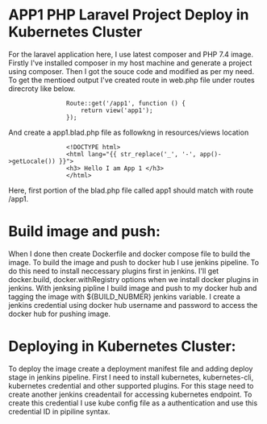 # APP1 PHP Laravel Project Deploy in Kubernetes Cluster

For the laravel application here, I use latest composer and PHP 7.4 image. Firstly I've installed composer in my host machine and generate a project using composer. 
Then I got the souce code and modified as per my need. To get the mentioed output I've created route in web.php file under routes direcroty like below.

                    Route::get('/app1', function () {
                        return view('app1');
                    });

And create a app1.blad.php file as followkng in resources/views location

                    <!DOCTYPE html>
                    <html lang="{{ str_replace('_', '-', app()->getLocale()) }}">
                    <h3> Hello I am App 1 </h3>
                    </html>

Here, first portion of the blad.php file called app1 should match with route /app1. 
# Build image and push: 
When I done then create Dockerfile and docker compose file to build the image. To build the image and push to docker hub I use jenkins pipeline. To do this need to install neccessary plugins first in jenkins. I'll get docker.build, docker.withRegistry options when we install docker plugins in jenkins. With jenksing pipline I build image and push to my docker hub and tagging the image with ${BUILD_NUBMER} jenkins variable. I create a jenkins credential using docker hub username and password to access the docker hub for pushing image.

# Deploying in Kubernetes Cluster:
To deploy the image create a deployment manifest file and adding deploy stage in jenkins pipeline. First I need to install kubernetes, kubernetes-cli, kubernetes credential and other supported plugins. For this stage need to create another jenkins creadentail for accessing kubernetes endpoint. To create this credential I use kube config file as a authentication and use this credential ID in pipiline syntax. 



